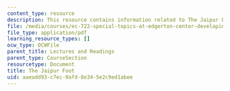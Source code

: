 ```yaml
---
content_type: resource
description: This resource contains information related to The Jaipur Foot.
file: /media/courses/ec-722-special-topics-at-edgerton-center-developing-world-prosthetics-spring-2010/aaeadd93c7ec9afd8e345e2c9ed1abee_MITEC_722S10_Jaipur_Foot.pdf
file_type: application/pdf
learning_resource_types: []
ocw_type: OCWFile
parent_title: Lectures and Readings
parent_type: CourseSection
resourcetype: Document
title: The Jaipur Foot
uid: aaeadd93-c7ec-9afd-8e34-5e2c9ed1abee
---
```

